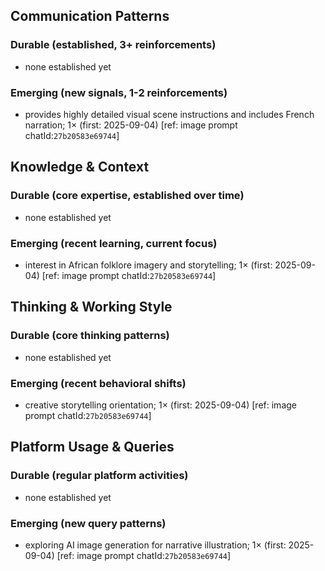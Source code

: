 ## Communication Patterns
### Durable (established, 3+ reinforcements)
- none established yet

### Emerging (new signals, 1-2 reinforcements)
- provides highly detailed visual scene instructions and includes French narration; 1× (first: 2025-09-04) [ref: image prompt chatId:`27b20583e69744`]

## Knowledge & Context
### Durable (core expertise, established over time)
- none established yet

### Emerging (recent learning, current focus)
- interest in African folklore imagery and storytelling; 1× (first: 2025-09-04) [ref: image prompt chatId:`27b20583e69744`]

## Thinking & Working Style
### Durable (core thinking patterns)
- none established yet

### Emerging (recent behavioral shifts)
- creative storytelling orientation; 1× (first: 2025-09-04) [ref: image prompt chatId:`27b20583e69744`]

## Platform Usage & Queries
### Durable (regular platform activities)
- none established yet

### Emerging (new query patterns)
- exploring AI image generation for narrative illustration; 1× (first: 2025-09-04) [ref: image prompt chatId:`27b20583e69744`]